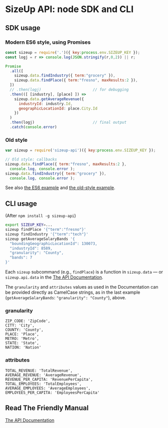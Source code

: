 # SizeUp API: node SDK and CLI

## SDK usage

### Modern ES6 style, using Promises
```javascript
const sizeup = require('.')({ key:process.env.SIZEUP_KEY });
const logj = r => console.log(JSON.stringify(r,0,2)) || r;

Promise
  .all([
    sizeup.data.findIndustry({ term:"grocery" }),
    sizeup.data.findPlace({ term:"fresno", maxResults:2 }),
  ])
  // .then(logj)                       // for debugging
  .then(([ [industry], [place] ]) =>
    sizeup.data.getAverageRevenue({
      industryId: industry.Id,
      geographicLocationId: place.City.Id
    })
  )
  .then(logj)                          // final output
  .catch(console.error)
```

### Old style
```javascript
var sizeup = require('sizeup-api')({ key:process.env.SIZEUP_KEY });

// Old style: callbacks
sizeup.data.findPlace({ term:"fresno", maxResults:2 },
  console.log, console.error );
sizeup.data.findIndustry({ term:"grocery" }),
  console.log, console.error );
```

See also [the ES6 example](./example.es6.js) and [the old-style example](./example.js).


## CLI usage

(After `npm install -g sizeup-api`)

```bash
export SIZEUP_KEY=...
sizeup findPlace '{"term":"fresno"}'
sizeup findIndustry '{"term":"tech"}'
sizeup getAverageSalaryBands '{
  "boundingGeographicLocationId": 130073,
  "industryId": 8589,
  "granularity": "County",
  "bands": 7
}'
```

Each `sizeup` subcommand (e.g., `findPlace`) is a function in `sizeup.data` — or `sizeup.api.data` in the [The API Documentation](http://www.sizeup.com/developers/documentation).

The `granularity` and `attributes` values as used in the Documentation can be provided directly as CamelCase strings, as in the last example (`getAverageSalaryBands`: `"granularity": "County"`), above.

### granularity
```
ZIP_CODE: 'ZipCode',
CITY: 'City',
COUNTY: 'County',
PLACE: 'Place',
METRO: 'Metro',
STATE: 'State',
NATION: 'Nation'
```

### attributes
```
TOTAL_REVENUE: 'TotalRevenue',
AVERAGE_REVENUE: 'AverageRevenue',
REVENUE_PER_CAPITA: 'RevenuePerCapita',
TOTAL_EMPLOYEES: 'TotalEmployees',
AVERAGE_EMPLOYEES: 'AverageEmployees',
EMPLOYEES_PER_CAPITA: 'EmployeesPerCapita'
```

## Read The Friendly Manual

[The API Documentation](http://www.sizeup.com/developers/documentation)
